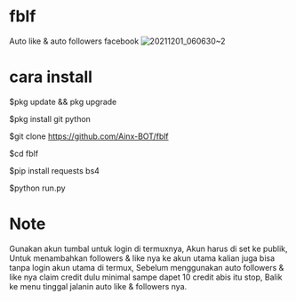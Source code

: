 # fblf
Auto like &amp; auto followers facebook
![20211201_060630~2](https://user-images.githubusercontent.com/52388234/144144107-62e7d9a8-27c3-4e65-a082-9287500853ec.jpg)

# cara install

$pkg update && pkg upgrade

$pkg install git python

$git clone https://github.com/Ainx-BOT/fblf

$cd fblf

$pip install requests bs4

$python run.py

# Note

Gunakan akun tumbal untuk login di termuxnya,
Akun harus di set ke publik,
Untuk menambahkan followers & like nya ke akun utama kalian juga bisa tanpa login akun utama di termux,
Sebelum menggunakan auto followers & like nya claim credit dulu minimal sampe dapet 10 credit abis itu stop,
Balik ke menu tinggal jalanin auto like & followers nya.
